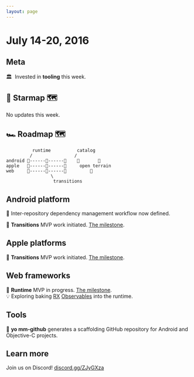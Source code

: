 ```yaml
---
layout: page
---
```


# July 14-20, 2016

## Meta

🏛  Invested in **tooling** this week.

## 🌟 Starmap 🗺

No updates this week.

## 🏎 Roadmap 🗺

              runtime          catalog
             /                /
    android 🎉------📝------🚩    🌱       🌱
    apple   🎉------📝------🚩     open terrain
    web     📝------🚩------🚩         🌱
                     \
                      transitions

## Android platform

📝 Inter-repository dependency management workflow now defined.

📝 **Transitions** MVP work initiated. [The milestone](https://github.com/material-motion/material-motion-transitions-android/milestone/1).

## Apple platforms

📝 **Transitions** MVP work initiated. [The milestone](https://github.com/material-motion/material-motion-transitions-objc/milestone/1).

## Web frameworks

📝 **Runtime** MVP in progress. [The milestone](https://github.com/material-motion/material-motion-experiments-js/milestone/3).  
💡 Exploring baking [RX](http://reactivex.io/) [Observables](https://www.youtube.com/watch?v=DqMFX91ToLw) into the runtime.

## Tools

🎉 **yo mm-github** generates a scaffolding GitHub repository for Android and Objective-C projects.

## Learn more

Join us on Discord! [discord.gg/ZJyGXza](https://discord.gg/ZJyGXza)
